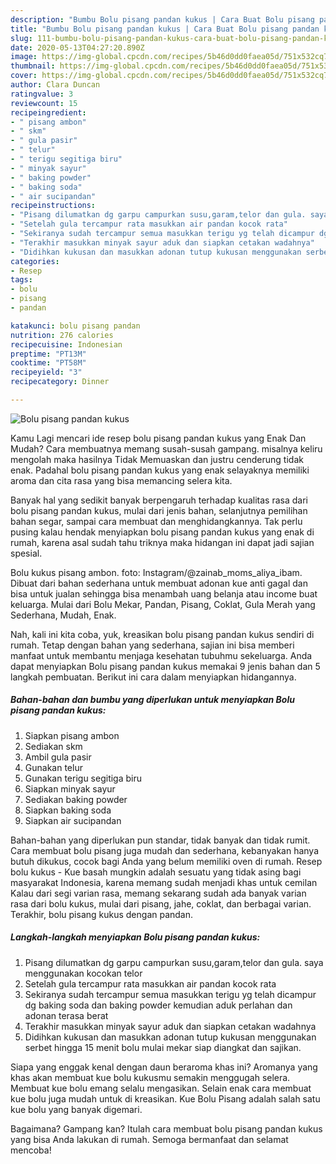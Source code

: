 ```yaml
---
description: "Bumbu Bolu pisang pandan kukus | Cara Buat Bolu pisang pandan kukus Yang Sedap"
title: "Bumbu Bolu pisang pandan kukus | Cara Buat Bolu pisang pandan kukus Yang Sedap"
slug: 111-bumbu-bolu-pisang-pandan-kukus-cara-buat-bolu-pisang-pandan-kukus-yang-sedap
date: 2020-05-13T04:27:20.890Z
image: https://img-global.cpcdn.com/recipes/5b46d0dd0faea05d/751x532cq70/bolu-pisang-pandan-kukus-foto-resep-utama.jpg
thumbnail: https://img-global.cpcdn.com/recipes/5b46d0dd0faea05d/751x532cq70/bolu-pisang-pandan-kukus-foto-resep-utama.jpg
cover: https://img-global.cpcdn.com/recipes/5b46d0dd0faea05d/751x532cq70/bolu-pisang-pandan-kukus-foto-resep-utama.jpg
author: Clara Duncan
ratingvalue: 3
reviewcount: 15
recipeingredient:
- " pisang ambon"
- " skm"
- " gula pasir"
- " telur"
- " terigu segitiga biru"
- " minyak sayur"
- " baking powder"
- " baking soda"
- " air sucipandan"
recipeinstructions:
- "Pisang dilumatkan dg garpu campurkan susu,garam,telor dan gula. saya menggunakan kocokan telor"
- "Setelah gula tercampur rata masukkan air pandan kocok rata"
- "Sekiranya sudah tercampur semua masukkan terigu yg telah dicampur dg baking soda dan baking powder kemudian aduk perlahan dan adonan terasa berat"
- "Terakhir masukkan minyak sayur aduk dan siapkan cetakan wadahnya"
- "Didihkan kukusan dan masukkan adonan tutup kukusan menggunakan serbet hingga 15 menit bolu mulai mekar siap diangkat dan sajikan."
categories:
- Resep
tags:
- bolu
- pisang
- pandan

katakunci: bolu pisang pandan 
nutrition: 276 calories
recipecuisine: Indonesian
preptime: "PT13M"
cooktime: "PT58M"
recipeyield: "3"
recipecategory: Dinner

---
```



![Bolu pisang pandan kukus](https://img-global.cpcdn.com/recipes/5b46d0dd0faea05d/751x532cq70/bolu-pisang-pandan-kukus-foto-resep-utama.jpg)

Kamu Lagi mencari ide resep bolu pisang pandan kukus yang Enak Dan Mudah? Cara membuatnya memang susah-susah gampang. misalnya keliru mengolah maka hasilnya Tidak Memuaskan dan justru cenderung tidak enak. Padahal bolu pisang pandan kukus yang enak selayaknya memiliki aroma dan cita rasa yang bisa memancing selera kita.

Banyak hal yang sedikit banyak berpengaruh terhadap kualitas rasa dari bolu pisang pandan kukus, mulai dari jenis bahan, selanjutnya pemilihan bahan segar, sampai cara membuat dan menghidangkannya. Tak perlu pusing kalau hendak menyiapkan bolu pisang pandan kukus yang enak di rumah, karena asal sudah tahu triknya maka hidangan ini dapat jadi sajian spesial.

Bolu kukus pisang ambon. foto: Instagram/@zainab_moms_aliya_ibam. Dibuat dari bahan sederhana untuk membuat adonan kue anti gagal dan bisa untuk jualan sehingga bisa menambah uang belanja atau income buat keluarga. Mulai dari Bolu Mekar, Pandan, Pisang, Coklat, Gula Merah yang Sederhana, Mudah, Enak.


Nah, kali ini kita coba, yuk, kreasikan bolu pisang pandan kukus sendiri di rumah. Tetap dengan bahan yang sederhana, sajian ini bisa memberi manfaat untuk membantu menjaga kesehatan tubuhmu sekeluarga. Anda dapat menyiapkan Bolu pisang pandan kukus memakai 9 jenis bahan dan 5 langkah pembuatan. Berikut ini cara dalam menyiapkan hidangannya.

<!--inarticleads1-->

##### Bahan-bahan dan bumbu yang diperlukan untuk menyiapkan Bolu pisang pandan kukus:

1. Siapkan  pisang ambon
1. Sediakan  skm
1. Ambil  gula pasir
1. Gunakan  telur
1. Gunakan  terigu segitiga biru
1. Siapkan  minyak sayur
1. Sediakan  baking powder
1. Siapkan  baking soda
1. Siapkan  air sucipandan


Bahan-bahan yang diperlukan pun standar, tidak banyak dan tidak rumit. Cara membuat bolu pisang juga mudah dan sederhana, kebanyakan hanya butuh dikukus, cocok bagi Anda yang belum memiliki oven di rumah. Resep bolu kukus - Kue basah mungkin adalah sesuatu yang tidak asing bagi masyarakat Indonesia, karena memang sudah menjadi khas untuk cemilan Kalau dari segi varian rasa, memang sekarang sudah ada banyak varian rasa dari bolu kukus, mulai dari pisang, jahe, coklat, dan berbagai varian. Terakhir, bolu pisang kukus dengan pandan. 

<!--inarticleads2-->

##### Langkah-langkah menyiapkan Bolu pisang pandan kukus:

1. Pisang dilumatkan dg garpu campurkan susu,garam,telor dan gula. saya menggunakan kocokan telor
1. Setelah gula tercampur rata masukkan air pandan kocok rata
1. Sekiranya sudah tercampur semua masukkan terigu yg telah dicampur dg baking soda dan baking powder kemudian aduk perlahan dan adonan terasa berat
1. Terakhir masukkan minyak sayur aduk dan siapkan cetakan wadahnya
1. Didihkan kukusan dan masukkan adonan tutup kukusan menggunakan serbet hingga 15 menit bolu mulai mekar siap diangkat dan sajikan.


Siapa yang enggak kenal dengan daun beraroma khas ini? Aromanya yang khas akan membuat kue bolu kukusmu semakin menggugah selera. Membuat kue bolu emang selalu mengasikan. Selain enak cara membuat kue bolu juga mudah untuk di kreasikan. Kue Bolu Pisang adalah salah satu kue bolu yang banyak digemari. 

Bagaimana? Gampang kan? Itulah cara membuat bolu pisang pandan kukus yang bisa Anda lakukan di rumah. Semoga bermanfaat dan selamat mencoba!
